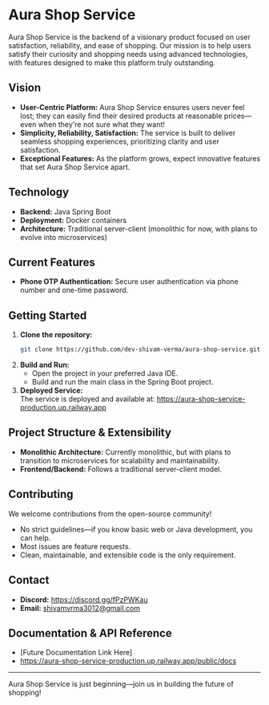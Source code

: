 # Aura Shop Service

Aura Shop Service is the backend of a visionary product focused on user satisfaction, reliability, and ease of shopping. Our mission is to help users satisfy their curiosity and shopping needs using advanced technologies, with features designed to make this platform truly outstanding.

## Vision

- **User-Centric Platform:** Aura Shop Service ensures users never feel lost; they can easily find their desired products at reasonable prices—even when they're not sure what they want!
- **Simplicity, Reliability, Satisfaction:** The service is built to deliver seamless shopping experiences, prioritizing clarity and user satisfaction.
- **Exceptional Features:** As the platform grows, expect innovative features that set Aura Shop Service apart.

## Technology

- **Backend:** Java Spring Boot
- **Deployment:** Docker containers
- **Architecture:** Traditional server-client (monolithic for now, with plans to evolve into microservices)

## Current Features

- **Phone OTP Authentication:** Secure user authentication via phone number and one-time password.

## Getting Started

1. **Clone the repository:**
   ```bash
   git clone https://github.com/dev-shivam-verma/aura-shop-service.git
   ```
2. **Build and Run:**  
   - Open the project in your preferred Java IDE.
   - Build and run the main class in the Spring Boot project.
3. **Deployed Service:**  
   The service is deployed and available at: https://aura-shop-service-production.up.railway.app

## Project Structure & Extensibility

- **Monolithic Architecture:** Currently monolithic, but with plans to transition to microservices for scalability and maintainability.
- **Frontend/Backend:** Follows a traditional server-client model.

## Contributing

We welcome contributions from the open-source community!
- No strict guidelines—if you know basic web or Java development, you can help.
- Most issues are feature requests.
- Clean, maintainable, and extensible code is the only requirement.

## Contact

- **Discord:** https://discord.gg/fPzPWKau
- **Email:** shivamvrma3012@gmail.com

## Documentation & API Reference

- [Future Documentation Link Here]
- https://aura-shop-service-production.up.railway.app/public/docs



---

Aura Shop Service is just beginning—join us in building the future of shopping!
